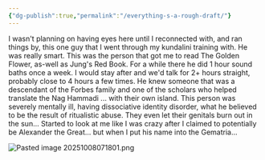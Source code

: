 ```yaml
---
{"dg-publish":true,"permalink":"/everything-s-a-rough-draft/"}
---
```


I wasn't planning on having eyes here until I reconnected with, and ran things by, this one guy that I went through my kundalini training with. He was really smart. This was the person that got me to read The Golden Flower, as-well as Jung's Red Book. For a while there he did 1 hour sound baths once a week. I would stay after and we'd talk for 2+ hours straight, probably close to 4 hours a few times. He knew someone that was a descendant of the Forbes family and one of the scholars who helped translate the Nag Hammadi ... with their own island. This person was severely mentally ill, having dissociative identity disorder, what he believed to be the result of ritualistic abuse. They even let their genitals burn out in the sun... Started to look at me like I was crazy after I claimed to potentially be Alexander the Great...  but when I put his name into the Gematria...


![Pasted image 20251008071801.png](/img/user/images/Pasted%20image%2020251008071801.png)